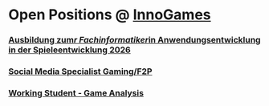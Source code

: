 # Open Positions @ [InnoGames](https://www.innogames.com/career?s=github_jobs_repo)

### [Ausbildung zum*r Fachinformatiker*in Anwendungsentwicklung in der Spieleentwicklung 2026](ausbildung-zum-r-fachinformatiker-in-anwendungsentwicklung-in-der-spieleentwicklung-2026.md)
### [Social Media Specialist Gaming/F2P](social-media-specialist-gaming-f2p.md)
### [Working Student - Game Analysis](working-student-game-analysis.md)
